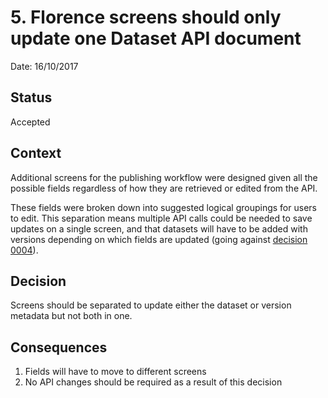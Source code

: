 # 5. Florence screens should only update one Dataset API document

Date: 16/10/2017

## Status

Accepted

## Context

Additional screens for the publishing workflow were designed given all the
possible fields regardless of how they are retrieved or edited from the API.

These fields were broken down into suggested logical groupings for users to edit.
This separation means multiple API calls could be needed to save updates on a
single screen, and that datasets will have to be added with versions depending
on which fields are updated (going against [decision 0004](0004.md)).

## Decision

Screens should be separated to update either the dataset or version metadata
but not both in one.

## Consequences

1. Fields will have to move to different screens
2. No API changes should be required as a result of this decision
